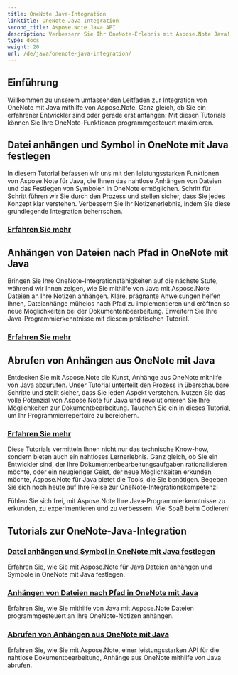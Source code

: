 ```yaml
---
title: OneNote Java-Integration
linktitle: OneNote Java-Integration
second_title: Aspose.Note Java API
description: Verbessern Sie Ihr OneNote-Erlebnis mit Aspose.Note Java! Entdecken Sie Tutorials zum Anhängen von Dateien, zum Festlegen von Symbolen und zum programmgesteuerten Abrufen von Anhängen mit Java.
type: docs
weight: 20
url: /de/java/onenote-java-integration/
---
```

## Einführung

Willkommen zu unserem umfassenden Leitfaden zur Integration von OneNote mit Java mithilfe von Aspose.Note. Ganz gleich, ob Sie ein erfahrener Entwickler sind oder gerade erst anfangen: Mit diesen Tutorials können Sie Ihre OneNote-Funktionen programmgesteuert maximieren.

## Datei anhängen und Symbol in OneNote mit Java festlegen
In diesem Tutorial befassen wir uns mit den leistungsstarken Funktionen von Aspose.Note für Java, die Ihnen das nahtlose Anhängen von Dateien und das Festlegen von Symbolen in OneNote ermöglichen. Schritt für Schritt führen wir Sie durch den Prozess und stellen sicher, dass Sie jedes Konzept klar verstehen. Verbessern Sie Ihr Notizenerlebnis, indem Sie diese grundlegende Integration beherrschen.

### [Erfahren Sie mehr](./attach-file-and-set-icon/)

## Anhängen von Dateien nach Pfad in OneNote mit Java
Bringen Sie Ihre OneNote-Integrationsfähigkeiten auf die nächste Stufe, während wir Ihnen zeigen, wie Sie mithilfe von Java mit Aspose.Note Dateien an Ihre Notizen anhängen. Klare, prägnante Anweisungen helfen Ihnen, Dateianhänge mühelos nach Pfad zu implementieren und eröffnen so neue Möglichkeiten bei der Dokumentenbearbeitung. Erweitern Sie Ihre Java-Programmierkenntnisse mit diesem praktischen Tutorial.

### [Erfahren Sie mehr](./attach-file-by-path/)

## Abrufen von Anhängen aus OneNote mit Java
Entdecken Sie mit Aspose.Note die Kunst, Anhänge aus OneNote mithilfe von Java abzurufen. Unser Tutorial unterteilt den Prozess in überschaubare Schritte und stellt sicher, dass Sie jeden Aspekt verstehen. Nutzen Sie das volle Potenzial von Aspose.Note für Java und revolutionieren Sie Ihre Möglichkeiten zur Dokumentbearbeitung. Tauchen Sie ein in dieses Tutorial, um Ihr Programmierrepertoire zu bereichern.

### [Erfahren Sie mehr](./retrieve-attachment/)

Diese Tutorials vermitteln Ihnen nicht nur das technische Know-how, sondern bieten auch ein nahtloses Lernerlebnis. Ganz gleich, ob Sie ein Entwickler sind, der Ihre Dokumentenbearbeitungsaufgaben rationalisieren möchte, oder ein neugieriger Geist, der neue Möglichkeiten erkunden möchte, Aspose.Note für Java bietet die Tools, die Sie benötigen. Begeben Sie sich noch heute auf Ihre Reise zur OneNote-Integrationskompetenz!

Fühlen Sie sich frei, mit Aspose.Note Ihre Java-Programmierkenntnisse zu erkunden, zu experimentieren und zu verbessern. Viel Spaß beim Codieren!
## Tutorials zur OneNote-Java-Integration
### [Datei anhängen und Symbol in OneNote mit Java festlegen](./attach-file-and-set-icon/)
Erfahren Sie, wie Sie mit Aspose.Note für Java Dateien anhängen und Symbole in OneNote mit Java festlegen.
### [Anhängen von Dateien nach Pfad in OneNote mit Java](./attach-file-by-path/)
Erfahren Sie, wie Sie mithilfe von Java mit Aspose.Note Dateien programmgesteuert an Ihre OneNote-Notizen anhängen.
### [Abrufen von Anhängen aus OneNote mit Java](./retrieve-attachment/)
Erfahren Sie, wie Sie mit Aspose.Note, einer leistungsstarken API für die nahtlose Dokumentbearbeitung, Anhänge aus OneNote mithilfe von Java abrufen.
